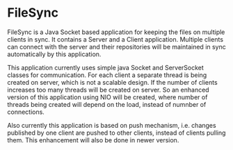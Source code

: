# FileSync
FileSync is a Java Socket based application for keeping the files on multiple clients in sync. 
It contains a Server and a Client application. 
Multiple clients can connect with the server and their repositories will be maintained in sync automatically by this application.

This application currently uses simple java Socket and ServerSocket classes for communication. For each client a separate thread is being created on server, which is not a scalable design. If the number of clients increases too many threads will be created on server.
So an enhanced version of this application using NIO will be created, where number of threads being created will depend on the load, instead of numnber of connections.

Also currently this application is based on push mechanism, i.e. changes published by one client are pushed to other clients, instead of clients pulling them. This enhancement will also be done in newer version.
